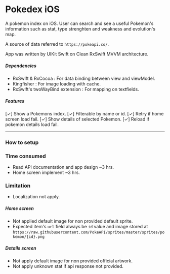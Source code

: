 # Pokedex iOS

A pokemon index on iOS. User can search and see a useful Pokemon's information such as stat, type strenghten and weakness and evolution's map.

A source of data referred to `https://pokeapi.co/`.

App was written by UIKit Swift on Clean RxSwift MVVM architecture.

##### Dependencies

- RxSwift & RxCocoa : For data binding between view and viewModel.
- Kingfisher : For image loading with cache.
- RxSwift's twoWayBind extension : For mapping on textfields.

##### Features

[✓] Show a Pokemons index.
[✓] Filterable by name or id.
[✓] Retry if home screen load fail.
[✓] Show details of selected Pokemon.
[✓] Reload if pokemon details load fail.

---

### How to setup

### Time consumed

- Read API documentation and app design ~3 hrs.
- Home screen implement ~3 hrs.

### Limitation

- Localization not apply.

##### Home screen

- Not applied default image for non provided default sprite.
- Expected item's `url` field always be `id` value and image stored at `https://raw.githubusercontent.com/PokeAPI/sprites/master/sprites/pokemon/{id}.png`

##### Details screen

- Not apply default image for non provided official artwork.
- Not apply unknown stat if api response not provided.